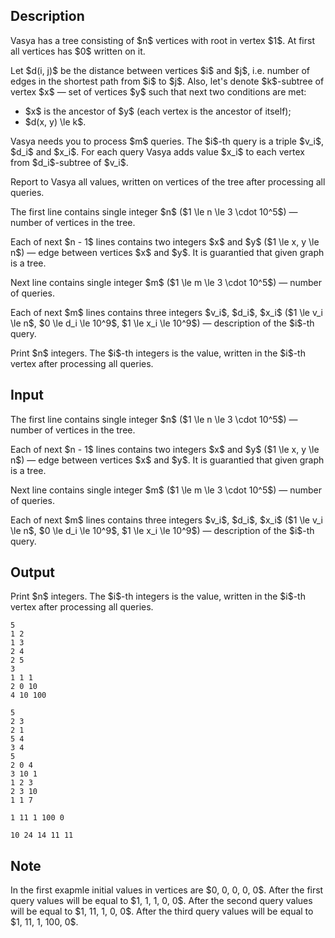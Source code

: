 ## Description

<div><p>Vasya has a tree consisting of $n$ vertices with root in vertex $1$. At first all vertices has $0$ written on it.</p><p>Let $d(i, j)$ be the distance between vertices $i$ and $j$, i.e. number of edges in the shortest path from $i$ to $j$. Also, let's denote $k$-subtree of vertex $x$ — set of vertices $y$ such that next two conditions are met: </p><ul> <li> $x$ is the ancestor of $y$ (each vertex is the ancestor of itself); </li><li> $d(x, y) \le k$. </li></ul><p>Vasya needs you to process $m$ queries. The $i$-th query is a triple $v_i$, $d_i$ and $x_i$. For each query Vasya adds value $x_i$ to each vertex from $d_i$-subtree of $v_i$.</p><p>Report to Vasya all values, written on vertices of the tree after processing all queries.</p></div><div class="input-specification"><p>The first line contains single integer $n$ ($1 \le n \le 3 \cdot 10^5$) — number of vertices in the tree.</p><p>Each of next $n - 1$ lines contains two integers $x$ and $y$ ($1 \le x, y \le n$) — edge between vertices $x$ and $y$. It is guarantied that given graph is a tree.</p><p>Next line contains single integer $m$ ($1 \le m \le 3 \cdot 10^5$) — number of queries.</p><p>Each of next $m$ lines contains three integers $v_i$, $d_i$, $x_i$ ($1 \le v_i \le n$, $0 \le d_i \le 10^9$, $1 \le x_i \le 10^9$) — description of the $i$-th query.</p></div><div class="output-specification"><p>Print $n$ integers. The $i$-th integers is the value, written in the $i$-th vertex after processing all queries.</p></div>

## Input

<p>The first line contains single integer $n$ ($1 \le n \le 3 \cdot 10^5$) — number of vertices in the tree.</p><p>Each of next $n - 1$ lines contains two integers $x$ and $y$ ($1 \le x, y \le n$) — edge between vertices $x$ and $y$. It is guarantied that given graph is a tree.</p><p>Next line contains single integer $m$ ($1 \le m \le 3 \cdot 10^5$) — number of queries.</p><p>Each of next $m$ lines contains three integers $v_i$, $d_i$, $x_i$ ($1 \le v_i \le n$, $0 \le d_i \le 10^9$, $1 \le x_i \le 10^9$) — description of the $i$-th query.</p>

## Output

<p>Print $n$ integers. The $i$-th integers is the value, written in the $i$-th vertex after processing all queries.</p>





```input1
5
1 2
1 3
2 4
2 5
3
1 1 1
2 0 10
4 10 100
```




```input2
5
2 3
2 1
5 4
3 4
5
2 0 4
3 10 1
1 2 3
2 3 10
1 1 7
```




```output1
1 11 1 100 0
```




```output2
10 24 14 11 11
```



## Note

<p>In the first exapmle initial values in vertices are $0, 0, 0, 0, 0$. After the first query values will be equal to $1, 1, 1, 0, 0$. After the second query values will be equal to $1, 11, 1, 0, 0$. After the third query values will be equal to $1, 11, 1, 100, 0$.</p>
